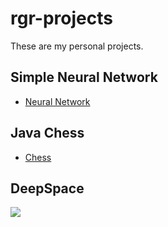 # rgr-projects
These are my personal projects.

## Simple Neural Network 

- [Neural Network](/Neural_Network.ipynb)

## Java Chess

- [Chess](/Chess)

## DeepSpace

<p align="left">
    <a href="https://github.com/rgr-ro/DeepSpace">
        <img src="https://img.shields.io/badge/GitHub-DeepSpace-blueviolet" /></a>
</p>
